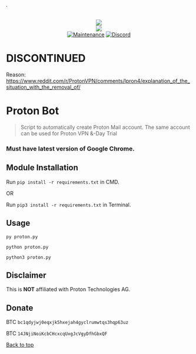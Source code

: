 ###### .

<p align="center">
    <img src="https://media.discordapp.net/attachments/740211892148109373/812003367986659358/Proton_bot.png">
    <br/>
    <img src="https://forthebadge.com/images/badges/made-with-python.svg">
    <br/>
    <a href="https://github.com/techtanic/Proton-bot/graphs/commit-activity"><img alt="Maintenance" src="https://img.shields.io/badge/Maintained%3F-yes-green.svg?style=for-the-badge"></a>
    <a target="_blank" href="https://discord.gg/wFsfhJh4Rh"><img alt="Discord" src="https://img.shields.io/discord/703266580846346361.svg?label=Discord&logo=Discord&colorB=7289da&style=for-the-badge"></a>
    <br/>
</p>


# DISCONTINUED
Reason: https://www.reddit.com/r/ProtonVPN/comments/lpron4/explanation_of_the_situation_with_the_removal_of/

# Proton Bot

> Script to automatically create Proton Mail account.
> The same account can be used for Proton VPN &-Day Trial

### Must have latest version of Google Chrome.

## Module Installation

Run	`pip install -r requirements.txt` in CMD.

OR

Run `pip3 install -r requirements.txt` in Terminal.


## Usage

`py proton.py`

`python proton.py`

`python3 proton.py`


## Disclaimer
This is **NOT** affiliated with Proton Technologies AG.


## Donate

BTC `bc1qdyjwj0eqxjk5hxejah4gyclrumwtqs3hqp63uz` 

BTC `14JNjiNoiKcbCHcxcqUxgJcVgyDfhGbxQF`

[Back to top](#)
